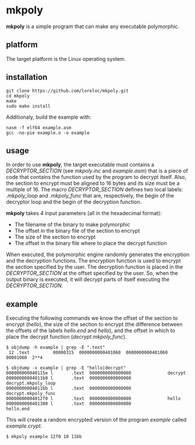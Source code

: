 
# mkpoly

**mkpoly** is a simple program that can make any executable polymorphic.

## platform

The target platform is the Linux operating system.

## installation

```
git clone https://github.com/loreloc/mkpoly.git
cd mkpoly
make
sudo make install
```

Additionaly, build the example with:
```
nasm -f elf64 example.asm
gcc -no-pie example.o -o example
```

## usage

In order to use **mkpoly**, the target executable must contains a _DECRYPTOR_SECTION_ (see _mkpoly.inc_ and _example.asm_) that is a piece of code that contains the function used by the program to decrypt itself. Also, the section to encrypt must be aligned to 16 bytes and its size must be a multiple of 16. The macro _DECRYPTOR_SECTION_ defines two local labels: _.mkpoly_loop_ and _.mkpoly_func_ that are, respectively, the begin of the decryptor loop and the begin of the decryption function.  

**mkpoly** takes 4 input parameters (all in the hexadecimal format):
- The filename of the binary to make polymorphic
- The offset in the binary file of the section to encrypt
- The size of the section to encrypt
- The offset in the binary file where to place the decrypt function

When executed, the polymorphic engine randomly generates the encryption and the decryption functions. The encryption function is used to encrypt the section specified by the user. The decryption function is placed in the _DECRYPTOR_SECTION_ at the offset specified by the user. So, when the output binary is executed, it will decrypt parts of itself executing the _DECRYPTOR_SECTION_.

## example

Executing the following commands we know the offset of the section to encrypt (_hello_), the size of the section to encrypt (the difference between the offsets of the labels _hello.end_ and _hello_), and the offset in which to place the decrypt function (_decrypt.mkpoly_func_).

```
$ objdump -h example | grep -E ".text"
 12 .text         00000315  0000000000401060  0000000000401060  00001060  2**4
```

```
$ objdump -x example | grep -E "hello|decrypt"
000000000040115e l       .text	0000000000000000              decrypt
00000000004011b0 l       .text	0000000000000000              decrypt.mkpoly_loop
00000000004011bb l       .text	0000000000000000              decrypt.mkpoly_func
00000000004012f0 l       .text	0000000000000000              hello
0000000000401300 l       .text	0000000000000000              hello.end
```

This will create a random encrypted version of the program _example_ called _example.crypt_.

```
$ mkpoly example 12f0 10 11bb
```

